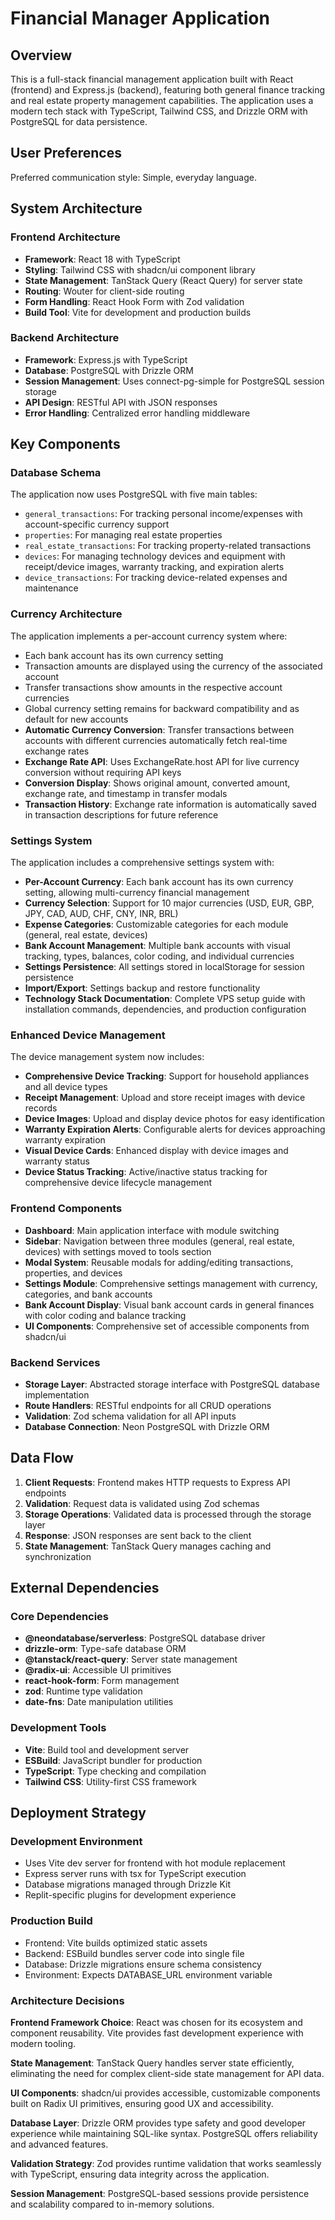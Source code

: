 # Financial Manager Application

## Overview

This is a full-stack financial management application built with React (frontend) and Express.js (backend), featuring both general finance tracking and real estate property management capabilities. The application uses a modern tech stack with TypeScript, Tailwind CSS, and Drizzle ORM with PostgreSQL for data persistence.

## User Preferences

Preferred communication style: Simple, everyday language.

## System Architecture

### Frontend Architecture
- **Framework**: React 18 with TypeScript
- **Styling**: Tailwind CSS with shadcn/ui component library
- **State Management**: TanStack Query (React Query) for server state
- **Routing**: Wouter for client-side routing
- **Form Handling**: React Hook Form with Zod validation
- **Build Tool**: Vite for development and production builds

### Backend Architecture
- **Framework**: Express.js with TypeScript
- **Database**: PostgreSQL with Drizzle ORM
- **Session Management**: Uses connect-pg-simple for PostgreSQL session storage
- **API Design**: RESTful API with JSON responses
- **Error Handling**: Centralized error handling middleware

## Key Components

### Database Schema
The application now uses PostgreSQL with five main tables:
- `general_transactions`: For tracking personal income/expenses with account-specific currency support
- `properties`: For managing real estate properties
- `real_estate_transactions`: For tracking property-related transactions
- `devices`: For managing technology devices and equipment with receipt/device images, warranty tracking, and expiration alerts
- `device_transactions`: For tracking device-related expenses and maintenance

### Currency Architecture
The application implements a per-account currency system where:
- Each bank account has its own currency setting
- Transaction amounts are displayed using the currency of the associated account
- Transfer transactions show amounts in the respective account currencies
- Global currency setting remains for backward compatibility and as default for new accounts
- **Automatic Currency Conversion**: Transfer transactions between accounts with different currencies automatically fetch real-time exchange rates
- **Exchange Rate API**: Uses ExchangeRate.host API for live currency conversion without requiring API keys
- **Conversion Display**: Shows original amount, converted amount, exchange rate, and timestamp in transfer modals
- **Transaction History**: Exchange rate information is automatically saved in transaction descriptions for future reference

### Settings System
The application includes a comprehensive settings system with:
- **Per-Account Currency**: Each bank account has its own currency setting, allowing multi-currency financial management
- **Currency Selection**: Support for 10 major currencies (USD, EUR, GBP, JPY, CAD, AUD, CHF, CNY, INR, BRL)
- **Expense Categories**: Customizable categories for each module (general, real estate, devices)
- **Bank Account Management**: Multiple bank accounts with visual tracking, types, balances, color coding, and individual currencies
- **Settings Persistence**: All settings stored in localStorage for session persistence
- **Import/Export**: Settings backup and restore functionality
- **Technology Stack Documentation**: Complete VPS setup guide with installation commands, dependencies, and production configuration

### Enhanced Device Management
The device management system now includes:
- **Comprehensive Device Tracking**: Support for household appliances and all device types
- **Receipt Management**: Upload and store receipt images with device records
- **Device Images**: Upload and display device photos for easy identification
- **Warranty Expiration Alerts**: Configurable alerts for devices approaching warranty expiration
- **Visual Device Cards**: Enhanced display with device images and warranty status
- **Device Status Tracking**: Active/inactive status tracking for comprehensive device lifecycle management

### Frontend Components
- **Dashboard**: Main application interface with module switching
- **Sidebar**: Navigation between three modules (general, real estate, devices) with settings moved to tools section
- **Modal System**: Reusable modals for adding/editing transactions, properties, and devices
- **Settings Module**: Comprehensive settings management with currency, categories, and bank accounts
- **Bank Account Display**: Visual bank account cards in general finances with color coding and balance tracking
- **UI Components**: Comprehensive set of accessible components from shadcn/ui

### Backend Services
- **Storage Layer**: Abstracted storage interface with PostgreSQL database implementation
- **Route Handlers**: RESTful endpoints for all CRUD operations
- **Validation**: Zod schema validation for all API inputs
- **Database Connection**: Neon PostgreSQL with Drizzle ORM

## Data Flow

1. **Client Requests**: Frontend makes HTTP requests to Express API endpoints
2. **Validation**: Request data is validated using Zod schemas
3. **Storage Operations**: Validated data is processed through the storage layer
4. **Response**: JSON responses are sent back to the client
5. **State Management**: TanStack Query manages caching and synchronization

## External Dependencies

### Core Dependencies
- **@neondatabase/serverless**: PostgreSQL database driver
- **drizzle-orm**: Type-safe database ORM
- **@tanstack/react-query**: Server state management
- **@radix-ui**: Accessible UI primitives
- **react-hook-form**: Form management
- **zod**: Runtime type validation
- **date-fns**: Date manipulation utilities

### Development Tools
- **Vite**: Build tool and development server
- **ESBuild**: JavaScript bundler for production
- **TypeScript**: Type checking and compilation
- **Tailwind CSS**: Utility-first CSS framework

## Deployment Strategy

### Development Environment
- Uses Vite dev server for frontend with hot module replacement
- Express server runs with tsx for TypeScript execution
- Database migrations managed through Drizzle Kit
- Replit-specific plugins for development experience

### Production Build
- Frontend: Vite builds optimized static assets
- Backend: ESBuild bundles server code into single file
- Database: Drizzle migrations ensure schema consistency
- Environment: Expects DATABASE_URL environment variable

### Architecture Decisions

**Frontend Framework Choice**: React was chosen for its ecosystem and component reusability. Vite provides fast development experience with modern tooling.

**State Management**: TanStack Query handles server state efficiently, eliminating the need for complex client-side state management for API data.

**UI Components**: shadcn/ui provides accessible, customizable components built on Radix UI primitives, ensuring good UX and accessibility.

**Database Layer**: Drizzle ORM provides type safety and good developer experience while maintaining SQL-like syntax. PostgreSQL offers reliability and advanced features.

**Validation Strategy**: Zod provides runtime validation that works seamlessly with TypeScript, ensuring data integrity across the application.

**Session Management**: PostgreSQL-based sessions provide persistence and scalability compared to in-memory solutions.